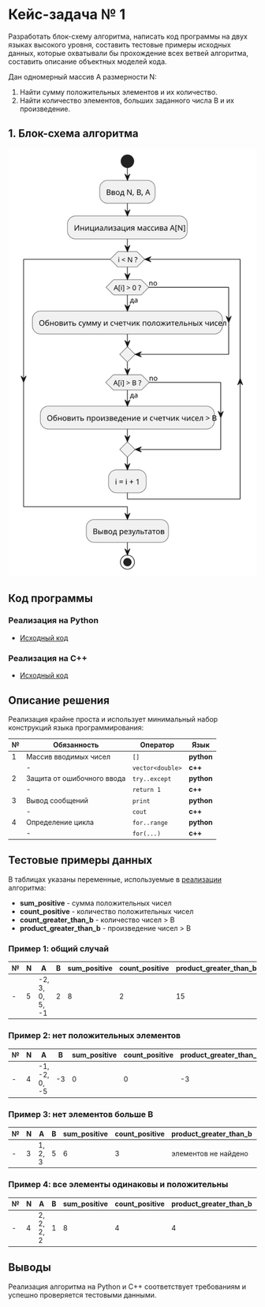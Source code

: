 # Кейс-задача № 1
Разработать блок-схему алгоритма, написать код программы на двух языках высокого уровня, составить тестовые примеры исходных данных, которые охватывали бы прохождение всех ветвей алгоритма, составить описание объектных моделей кода. 

Дан одномерный массив А размерности N:
1)	Найти сумму положительных элементов и их количество.
2)	Найти количество элементов, больших заданного числа В и их произведение.

## 1. Блок-схема алгоритма
![алгоритм](./algo_short.svg)


## Код программы
### Реализация на Python
- [Исходный код](./meaningless_algorithm.py)

### Реализация на C++
- [Исходный код](./meaningless_algorithm.cpp)

## Описание решения
Реализация крайне проста и использует минимальный набор конструкций языка программирования:

| № | Обязанность                | Оператор         | Язык       |
|---|----------------------------|------------------|------------|
| 1 | Массив вводимых чисел      | `[]`             | **python** |
|   | -                          | `vector<double>` | **c++**    |
| 2 | Защита от ошибочного ввода | `try..except`    | **python** |
|   | -                          | `return 1`       | **c++**    |
| 3 | Вывод сообщений            | `print`          | **python** |
|   | -                          | `cout`           | **c++**    |
| 4 | Определение цикла          | `for..range`     | **python** |
|   | -                          | `for(...)`       | **c++**    |


## Тестовые примеры данных
В таблицах указаны переменные, используемые в [реализации](meaningless_algorithm.py) алгоритма:
- **sum_positive** - сумма положительных чисел
- **count_positive** - количество положительных чисел
- **count_greater_than_b** - количество чисел > B
- **product_greater_than_b** - произведение чисел > B

### Пример 1: общий случай

| № | N | A               | B | sum_positive | count_positive | product_greater_than_b | count_greater_than_b |
|---|---|-----------------|---|--------------|----------------|------------------------|----------------------|
| - | 5 | -2, 3, 0, 5, -1 | 2 | 8            | 2              | 15                     | 2                    |

### Пример 2: нет положительных элементов

| №  | N  | A              | B   | sum_positive | count_positive | product_greater_than_b | count_greater_than_b |
|----|----|----------------|-----|--------------|----------------|------------------------|----------------------|
| -  | 4  | -1, -2, 0, -5  | -3  | 0            | 0              | -3                     | -3                   |

### Пример 3: нет элементов больше B

| № | N | A       | B | sum_positive | count_positive | product_greater_than_b | count_greater_than_b |
|---|---|---------|---|--------------|----------------|------------------------|----------------------|
| - | 3 | 1, 2, 3 | 5 | 6            | 3              | элементов не найдено   | 0                    |

### Пример 4: все элементы одинаковы и положительны

| № | N | A          | B | sum_positive | count_positive | product_greater_than_b | count_greater_than_b |
|---|---|------------|---|--------------|----------------|------------------------|----------------------|
| - | 4 | 2, 2, 2, 2 | 1 | 8            | 4              | 4                      | 16                   |

## Выводы
Реализация алгоритма на Python и C++ соответствует требованиям и успешно проверяется тестовыми данными.

